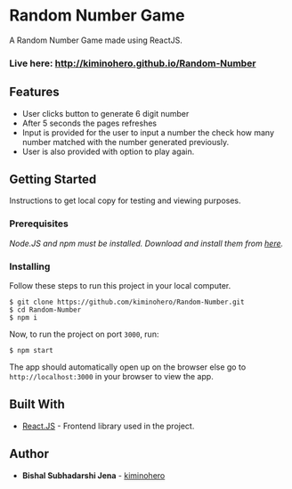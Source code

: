 # Random Number Game

A Random Number Game made using ReactJS.

### Live here: http://kiminohero.github.io/Random-Number

## Features

- User clicks button to generate 6 digit number
- After 5 seconds the pages refreshes
- Input is provided for the user to input a number the check how many number matched with the number generated previously.
- User is also provided with option to play again.

## Getting Started

Instructions to get local copy for testing and viewing purposes.

### Prerequisites

_Node.JS and npm must be installed. Download and install them from [here](https://nodejs.org)._

### Installing

Follow these steps to run this project in your local computer.

```
$ git clone https://github.com/kiminohero/Random-Number.git
$ cd Random-Number
$ npm i
```

Now, to run the project on port `3000`, run:

```
$ npm start
```

The app should automatically open up on the browser else go to `http://localhost:3000` in your browser to view the app.

## Built With

- [React.JS](https://reactjs.org/) - Frontend library used in the project.

## Author

- **Bishal Subhadarshi Jena** - [kiminohero](https://github.com/kiminohero)
